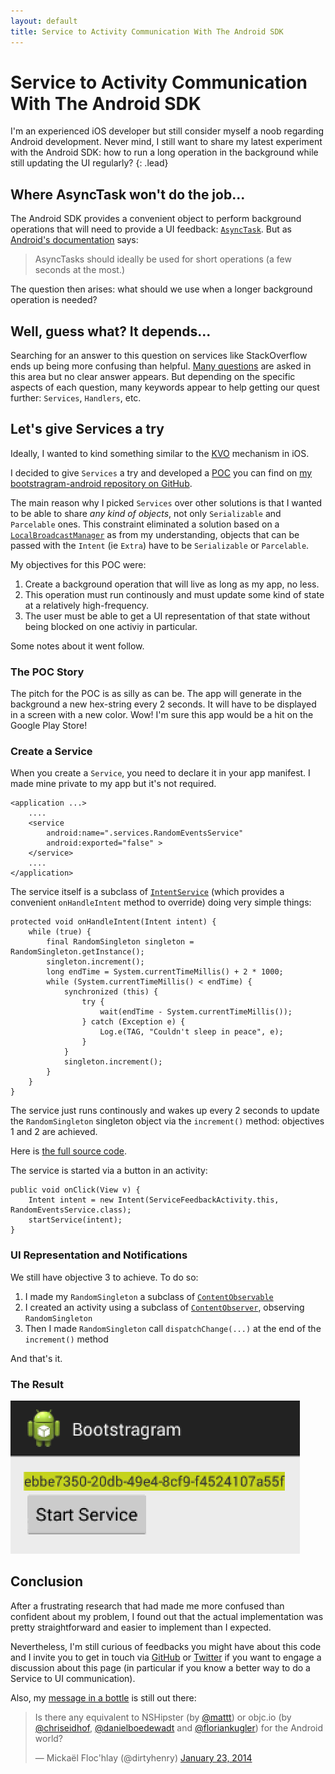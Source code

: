 ```yaml
---
layout: default
title: Service to Activity Communication With The Android SDK
---
```


# Service to Activity Communication With The Android SDK

I'm an experienced iOS developer but still consider myself a noob regarding Android development. Never mind, I still want to share 
my latest experiment with the Android SDK: how to run a long operation in the background while still updating the UI regularly?
{: .lead} 


## Where AsyncTask won't do the job...

The Android SDK provides a convenient object to perform background operations that will need to provide a UI feedback: [`AsyncTask`][asynctask]. But as [Android's documentation][asynctask] says: 

> AsyncTasks should ideally be used for short operations (a few seconds at the most.)

The question then arises: what should we use when a longer background operation is needed?


## Well, guess what? It depends...

Searching for an answer to this question on services like StackOverflow ends up being more confusing than helpful. [Many questions][stackoverflow] are asked in this area but no clear answer appears. But depending on the specific aspects of each
question, many keywords appear to help getting our quest further: `Services`, `Handlers`, etc.


##  Let's give Services a try

Ideally, I wanted to kind something similar to the [KVO][kvo] mechanism in iOS. 

I decided to give `Services` a try and developed a [POC][poc] you can find on [my bootstragram-android repository on GitHub][bootstragram-android].

The main reason why I picked `Services` over other solutions is that I wanted to be able to share *any kind of objects*, not only
`Serializable` and `Parcelable` ones. This constraint eliminated a solution based on a [`LocalBroadcastManager`][LocalBroadcastManager] as from my understanding, objects that can be passed with the `Intent` (ie `Extra`) have to be `Serializable` or `Parcelable`.

My objectives for this POC were:

1. Create a background operation that will live as long as my app, no less.
2. This operation must run continously and must update some kind of state at a relatively high-frequency.
3. The user must be able to get a UI representation of that state without being blocked on one activiy in particular.

Some notes about it went follow.


### The POC  Story

The pitch for the POC is as silly as can be. The app will generate in the background a new hex-string every 2 seconds. It will have to be displayed in a screen with a new color. Wow! I'm sure this app would be a hit on the Google Play Store!


### Create a Service

When you create a `Service`, you need to declare it in your app manifest. I made mine private to my app but it's not required.

    <application ...>
        ....
        <service 
            android:name=".services.RandomEventsService" 
            android:exported="false" >
        </service>
        ....
    </application>

The service itself is a subclass of [`IntentService`][intentservice] (which provides a convenient `onHandleIntent` method to override) doing very simple things:

    protected void onHandleIntent(Intent intent) {
        while (true) {
            final RandomSingleton singleton = RandomSingleton.getInstance();
            singleton.increment();
            long endTime = System.currentTimeMillis() + 2 * 1000;
            while (System.currentTimeMillis() < endTime) {
                synchronized (this) {
                    try {
                        wait(endTime - System.currentTimeMillis());
                    } catch (Exception e) {
                        Log.e(TAG, "Couldn't sleep in peace", e);
                    }
                }
                singleton.increment();
            }
        }
    }

The service just runs continously and wakes up every 2 seconds to update the `RandomSingleton` singleton object via the `increment()` method: objectives 1 and 2 are achieved.

Here is [the full source code][RandomEventsService].

The service is started via a button in an activity:

    public void onClick(View v) {
        Intent intent = new Intent(ServiceFeedbackActivity.this, RandomEventsService.class);
        startService(intent);
    }


### UI Representation and Notifications

We still have objective 3 to achieve. To do so:

1. I made my `RandomSingleton` a subclass of [`ContentObservable`][contentobservable]
2. I created an activity using a subclass of [`ContentObserver`][contentobserver], observing `RandomSingleton`
3. Then I made `RandomSingleton` call `dispatchChange(...)` at the end of the `increment()` method

And that's it.


### The Result

![The app updates the UI every 2s accordingly to the new singleton state](../assets/img/android-services-to-activity-communication.gif "The app updates the UI every 2s accordingly to the new singleton state")

## Conclusion

After a frustrating research that had made me more confused than confident about my problem, I found out that the actual 
implementation was pretty straightforward and easier to implement than I expected. 

Nevertheless, I'm still curious of feedbacks you might
have about this code and I invite you to get in touch via [GitHub][github] or [Twitter][twitter] if you want to engage a discussion about this page
(in particular if you know a better way to do a Service to UI communication).

Also, my [message in a bottle][tweet] is still out there:

<blockquote class="twitter-tweet" lang="en">
  <p>Is there any equivalent to NSHipster (by <a href="https://twitter.com/mattt">@mattt</a>) or objc.io (by <a href="https://twitter.com/chriseidhof">@chriseidhof</a>, <a href="https://twitter.com/danielboedewadt">@danielboedewadt</a> and <a href="https://twitter.com/floriankugler">@floriankugler</a>) for the Android world?</p>
  &mdash; Mickaël Floc&#39;hlay (@dirtyhenry) <a href="https://twitter.com/dirtyhenry/statuses/426382723377553408">January 23, 2014</a>
</blockquote>


[asynctask]: http://developer.android.com/reference/android/os/AsyncTask.html "AsyncTask Class API Reference"
[intentservice]: http://developer.android.com/reference/android/app/IntentService.html "IntentService Class API Reference"
[contentobservable]: http://developer.android.com/reference/android/database/ContentObservable.html "ContentObservable Class API Reference"
[contentobserver]: http://developer.android.com/reference/android/database/ContentObserver.html "ContentObserver Class API Reference"
[LocalBroadcastManager]: http://developer.android.com/reference/android/support/v4/content/LocalBroadcastManager.html "LocalBroadcastManager Class API Reference"
[stackoverflow]: http://stackoverflow.com/search?q=android+ui+communication+background "Search for 'Android UI Communication Background' on StackOverflow"
[bootstragram-android]: https://github.com/dirtyhenry/bootstragram-android "My bootstragram-android repository on GitHub"
[RandomEventsService]: https://github.com/dirtyhenry/bootstragram-android/blob/master/src/com/bootstragram/demo/services/RandomEventsService.java "My RandomEventsService source code"
[poc]: http://en.wikipedia.org/wiki/Proof_of_concept "Proof of Concept"
[github]: https://github.com/dirtyhenry/bootstragram-blog/issues "Issues"
[twitter]: http://twitter.com/dirtyhenry
[kvo]: http://nshipster.com/key-value-observing/
[tweet]: https://twitter.com/dirtyhenry/statuses/426382723377553408

